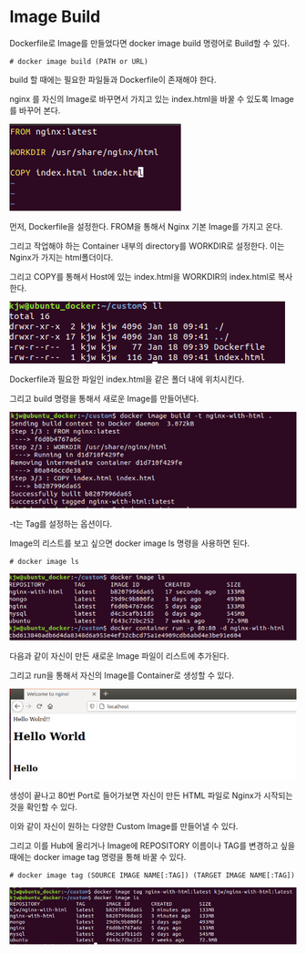 # Image Build

Dockerfile로 Image를 만들었다면 docker image build 명령어로 Build할 수 있다.

```
# docker image build (PATH or URL)
```

build 할 때에는 필요한 파일들과 Dockerfile이 존재해야 한다.

nginx 를 자신의 Image로 바꾸면서 가지고 있는 index.html을 바꿀 수 있도록 Image를 바꾸어 본다.

![image1](https://github.com/kjo26619/Docker/blob/main/Chapter3/Image/build1.PNG)

먼저, Dockerfile을 설정한다. FROM을 통해서 Nginx 기본 Image를 가지고 온다.

그리고 작업해야 하는 Container 내부의 directory를 WORKDIR로 설정한다. 이는 Nginx가 가지는 html폴더이다.

그리고 COPY를 통해서 Host에 있는 index.html을 WORKDIR의 index.html로 복사한다.

![image2](https://github.com/kjo26619/Docker/blob/main/Chapter3/Image/build2.PNG)

Dockerfile과 필요한 파일인 index.html을 같은 폴더 내에 위치시킨다.

그리고 build 명령을 통해서 새로운 Image를 만들어낸다.

![image3](https://github.com/kjo26619/Docker/blob/main/Chapter3/Image/build3.PNG)

-t는 Tag를 설정하는 옵션이다.

Image의 리스트를 보고 싶으면 docker image ls 명령을 사용하면 된다.

```
# docker image ls
```

![image4](https://github.com/kjo26619/Docker/blob/main/Chapter3/Image/build4.PNG)

다음과 같이 자신이 만든 새로운 Image 파일이 리스트에 추가된다.

그리고 run을 통해서 자신의 Image를 Container로 생성할 수 있다.

![image5](https://github.com/kjo26619/Docker/blob/main/Chapter3/Image/build5.PNG)

생성이 끝나고 80번 Port로 들어가보면 자신이 만든 HTML 파일로 Nginx가 시작되는 것을 확인할 수 있다.

이와 같이 자신이 원하는 다양한 Custom Image를 만들어낼 수 있다.

그리고 이를 Hub에 올리거나 Image에 REPOSITORY 이름이나 TAG를 변경하고 싶을 때에는 docker image tag 명령을 통해 바꿀 수 있다.

```
# docker image tag (SOURCE IMAGE NAME[:TAG]) (TARGET IMAGE NAME[:TAG])
```

![image6](https://github.com/kjo26619/Docker/blob/main/Chapter3/Image/build6.PNG)


